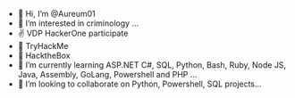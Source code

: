 - 👋 Hi, I’m @Aureum01
- 👀 I’m interested in criminology ...
-  ✌  VDP HackerOne participate
- 🎁 TryHackMe
- 🎁 HacktheBox
- 🌱 I’m currently learning ASP.NET C#, SQL, Python, Bash, Ruby, Node JS, Java, Assembly, GoLang, Powershell and PHP ...
- 💞️ I’m looking to collaborate on Python, Powershell, SQL projects...

<!---
Aureum01/Aureum01 is a ✨ special ✨ repository because its `README.md` (this file) appears on your GitHub profile.
You can click the Preview link to take a look at your changes.
--->
